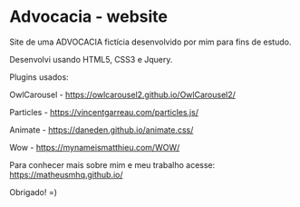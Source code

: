 # Advocacia - website

Site de uma ADVOCACIA fictícia desenvolvido por mim para fins de estudo.

Desenvolvi usando HTML5, CSS3 e Jquery.


Plugins usados:

  OwlCarousel - https://owlcarousel2.github.io/OwlCarousel2/

  Particles - https://vincentgarreau.com/particles.js/

  Animate - https://daneden.github.io/animate.css/
  
  Wow - https://mynameismatthieu.com/WOW/


Para conhecer mais sobre mim e meu trabalho acesse: https://matheusmhq.github.io/

Obrigado! =)
